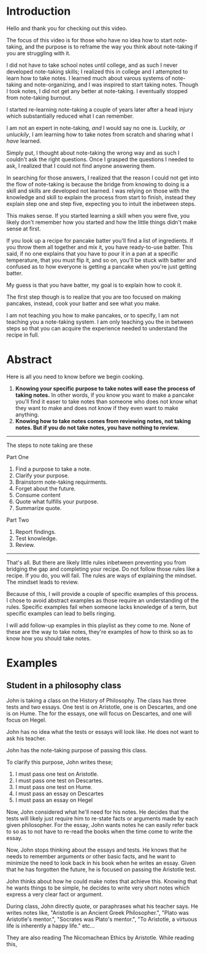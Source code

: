 # Introduction

Hello and thank you for checking out this video.

The focus of this video is for those who have no idea how to start note-taking, and the purpose is to reframe the way you think about note-taking if you are struggling with it.

I did not have to take school notes until college, and as such I never developed note-taking skills; I realized this in college and I attempted to learn how to take notes. I learned much about varous systems of note-taking and note-organizing, and I was inspired to start taking notes. Though I took notes, I did not get any better at note-taking. I eventually stopped from note-taking burnout.

I started re-learning note-taking a couple of years later after a head injury which substantially reduced what I can remember. 

I am not an expert in note-taking, *and* I would say no one is. Luckily, *or unluckily*, I am learning how to take notes from scratch and sharing what I *have* learned. 

Simply put, I thought about note-taking the wrong way and as such I couldn't ask the right questions. Once I grasped the questions I needed to ask, I realized that I could not find anyone answering them.

In searching for those answers, I realized that the reason I could not get into the flow of note-taking is because the bridge from knowing to doing is a skill and skills are developed not learned. I was relying on those with the knowledge and skill to explain the process from start to finish, instead they explain step one and step five, expecting you to intuit the inbetween steps. 

This makes sense. If you started learning a skill when you were five, you likely don't remember how you started and how the little things didn't make sense at first. 

If you look up a recipe for pancake batter you'll find a list of ingredients. If you throw them all together and mix it, you have ready-to-use batter. This said, if no one explains that you have to pour it in a pan at a specific temperature, that you must flip it, and so on, you'll be stuck with batter and confused as to how everyone is getting a pancake when you're just getting batter.

My guess is that you have batter, my goal is to explain how to cook it.

The first step though is to realize that you are too focused on making pancakes, instead, cook your batter and see what you make.

I am not teaching you how to make pancakes, or to specify, I am not teaching you a note-taking system. I am only teaching you the in between steps so that you can acquire the experience needed to understand the recipe in full.

# Abstract

Here is all you need to know before we begin cooking.

1. **Knowing your specific purpose to take notes will ease the process of taking notes.** In other words, if you know you want to make a pancake you'll find it easer to take notes than someone who does not know what they want to make and does not know if they even want to make anything.
2. **Knowing how to take notes comes from reviewing notes, not taking notes. But if you do not take notes, you have nothing to review.** 

---

The steps to note taking are these

Part One
1. Find a purpose to take a note.
2. Clarify your purpose.
3. Brainstorm note-taking requirments.
4. Forget about the future.
5. Consume content
6. Quote what fulfills your purpose.
7. Summarize quote.

Part Two 
1. Report findings.
2. Test knowledge.
3. Review.

---

That's all. But there are likely little rules inbetween preventing you from bridging the gap and completing your recipe. Do not follow those rules like a recipe. If you do, you will fail. The rules are ways of explaining the mindset. The mindset leads to review.

Because of this, I will provide a couple of specific examples of this process. I chose to avoid abstract examples as those require an understanding of the rules. Specific examples fail when someone lacks knowledge of a term, but specific examples can lead to bells ringing.

I will add follow-up examples in this playlist as they come to me. None of these are the way to take notes, they're examples of how to think so as to know how you should take notes.

# Examples

## Student in a philosophy class

John is taking a class on the History of Philosophy. The class has three tests and two essays. One test is on Aristotle, one is on Descartes, and one is on Hume. The for the essays, one will focus on Descartes, and one will focus on Hegel. 

John has no idea what the tests or essays will look like. He does not want to ask his teacher. 

John has the note-taking purpose of passing this class. 

To clarify this purpose, John writes these;

1. I must pass one test on Aristotle.
2. I must pass one test on Descartes.
3. I must pass one test on Hume.
4. I must pass an essay on Descartes
5. I must pass an essay on Hegel

Now, John considered what he'll need for his notes. He decides that the tests will likely just require him to re-state facts or arguments made by each given philosopher. For the essay, John wants notes he can easily refer back to so as to not have to re-read the books when the time come to write the essay.

Now, John stops thinking about the essays and tests. He knows that he needs to remember arguments or other basic facts, and he want to minimize the need to look back in his book when he writes an essay. Given that he has forgotten the future, he is focused on passing the Aristotle test.

John thinks about how he could make notes that achieve this. Knowing that he wants things to be simple, he decides to write very short notes which express a very clear fact or argument. 

During class, John directly quote, or paraphrases what his teacher says. He writes notes like, "Aristotle is an Ancient Greek Philosopher.", "Plato was Aristotle's mentor.", "Socrates was Plato's mentor.", "To Aristotle, a virtuous life is inherently a happy life." etc...

They are also reading The Nicomachean Ethics by Aristotle. While reading this, 






